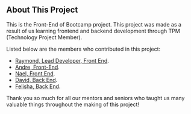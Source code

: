 ## About This Project

This is the Front-End of Bootcamp project. This project was made as a result of us learning frontend and backend development through TPM (Technology Project Member).

Listed below are the members who contributed in this project:

- [Raymond, Lead Developer, Front End](https://github.com/AsterinGray).
- [Andre, Front-End](https://github.com/andrechrist012).
- [Nael, Front End](https://github.com/BrilyanNathanael).
- [David, Back End](https://github.com/fxdavidh).
- [Felisha, Back End](https://github.com/felishaww).

Thank you so much for all our mentors and seniors who taught us many valuable things throughout the making of this project!

